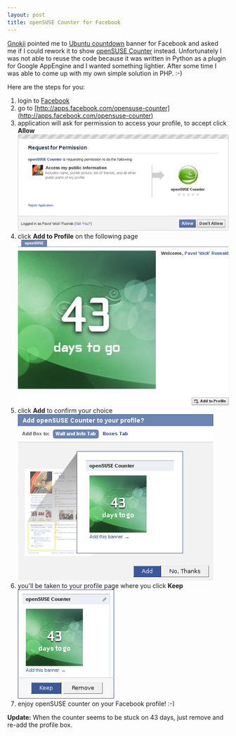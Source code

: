 ```yaml
---
layout: post
title: openSUSE Counter for Facebook
---
```


[Gnokii](http://karl-tux-stadt.de/ktuxs/) pointed me to [Ubuntu countdown](http://www.omgubuntu.co.uk/2010/04/ubuntu-countdown-banner-for-your.html) banner for Facebook and asked me if I could rework it to show [openSUSE Counter](http://countdown.opensuse.org/) instead. Unfortunately I was not able to reuse the code because it was written in Python as a plugin for Google AppEngine and I wanted something lightier. After some time I was able to come up with my own simple solution in PHP. :-)

Here are the steps for you:

1. login to [Facebook](http://facebook.com/)
2. go to [http://apps.facebook.com/opensuse-counter](http://apps.facebook.com/opensuse-counter)
3. application will ask for permission to access your profile, to accept click **Allow** ![fbcounter1](/assets/fbcounter1.png)
4. click **Add to Profile** on the following page ![fbcounter2](/assets/fbcounter2.png)
5. click **Add** to confirm your choice ![fbcounter3](/assets/fbcounter3.png)
6. you'll be taken to your profile page where you click **Keep** ![fbcounter4](/assets/fbcounter4.png)
7. enjoy openSUSE counter on your Facebook profile! :-)

**Update:** When the counter seems to be stuck on 43 days, just remove and re-add the profile box.
